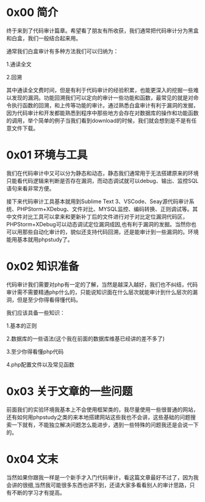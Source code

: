 # 0x00 简介

终于来到了代码审计篇章。希望看了朋友有所收获，我们通常把代码审计分为黑盒和白盒，我们一般结合起来用。

通常我们白盒审计有多种方法我们可以归纳为：

1.通读全文

2.回溯

其中通读全文费时间，但是有利于代码审计的经验积累，也能更深入的挖掘一些难以发现的漏洞。功能回溯我们可以定向的审计一些功能和函数，最常见的就是对命令执行函数的回溯，和上传等功能的审计。通过熟悉白盒审计有利于漏洞的发掘，因为代码审计和开发都能熟悉到程序中那些地方会存在对数据库的操作和功能函数的调用，举个简单的例子当我们看到download的时候，我们就会想到是不是有任意文件下载。

# 0x01 环境与工具

我们在代码审计中又可以分为静态和动态，静态我们通常用于无法搭建原来的环境只能看代码逻辑来判断是否存在漏洞，而动态调试就可以debug、输出、监控SQL语句来看非常方便。

接下来代码审计工具基本就用到Sublime Text 3、VSCode、Seay源代码审计系统、PHPStorm+XDebug、文件对比、MYSQL监控、编码转换、正则调试等。其中文件对比工具可以拿来和更新补丁后的文件进行对于对比定位漏洞代码区，PHPStorm+XDebug可以动态调试定位漏洞成因,也有利于漏洞的发掘。当然你也可以用那些自动化审计的，貌似还支持代码回溯，还是能审计到一些漏洞的。环境能用基本就用phpstudy了。

# 0x02 知识准备

代码审计我们需要对php有一定的了解，当然是越深入越好，我们也不纠结，代码审计需不需要精通php什么的，只能说知识面在什么层次就能审计到什么层次的漏洞，但是至少你得看得懂代码。

我们应该具备一些知识：

1.基本的正则

2.数据库的一些语法(这个我在前面的数据库维基已经讲的差不多了)

3.至少你得看懂php代码

4.php配置文件以及常见函数


# 0x03 关于文章的一些问题

前面我们的实验环境我基本上不会使用框架类的，我尽量使用一些很普通的网站，还有如何用phpstudy之类的来本地搭建网站这些我也不会讲，这些基础的问题搜索一下就有，不能独立解决问题怎么能进步，遇到一些特殊的问题我还是会说一下的。

# 0x04 文末

当然如果你跟我一样是一个新手才入门代码审计，看这篇文章最好不过了，因为我会讲的很细,当然我可能很多东西也讲不到，还请大家多看看别人的审计思路，只有不断的学习才有提高。